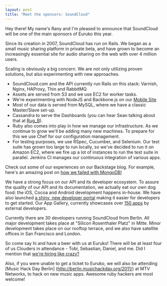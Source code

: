 ```yaml
---
layout: post
title: "Meet the sponsors: SoundCloud"
---
```

Hey there! My name's Rany and I'm pleased to announce that SoundCloud will be one of the main sponsors of Euruko this year. 

Since its creation in 2007, SoundCloud has run on Rails. We began as a small music sharing platform in private beta, and have grown to become an increasingly essential site for audio sharing on the web with over 4 million users.

Scaling is obviously a big concern. We are not only utilizing proven solutions, but also experimenting with new approaches.

* SoundCloud.com and the API currently run Rails on this stack: Varnish, Nginx, HAProxy, Thin and RabbitMQ
* Assets are served from S3 and we use EC2 for worker tasks.
* We're experimenting with NodeJS and Backbone.js on our [Mobile Site](http://m.soundcloud.com)
* Most of our data is served from MySQL, where we have a classic Master/Slave set-up.
* Cassandra to serve the Dashboards (you can hear Sean talking about that at [Rug_B](http://soundcloud.com/kesselborn/rug-b-cassandra-talks-2011-03)).
* Ruby also comes into play in how we manage our infrastructure. As we continue to grow we'll be adding many new machines. To prepare for this we use Chef for our configuration management.  
* For testing purposes, we use RSpec, Cucumber, and Selenium. Our test suite has grown too large to run locally, so we've decided to run it on Amazon EC2, where we fire up a lot of instances to run the test suite in parallel. Jenkins CI manages our continuous integration of various apps.

Check out some of our experiences on our Backstage blog. For example, here's an amazing post on [how we failed with MongoDB!](http://backstage.soundcloud.com/2011/04/failing-with-mongodb/)

We have a strong focus on our API and its developer ecosystem. To assure the quality of our API and its documentation, we actually eat our own dog food: the iOS, Cocoa and Android development happens in-house. We have also launched [a shiny, new developer portal](http://developers.soundcloud.com) making it easier for developers to get started. Our App Gallery, currently showcases over [150 apps](http://soundcloud.com/apps) by external developers.

Currently there are 30 developers running SoundCloud from Berlin. All major development takes place at "Silicon Rosenthaler Platz" in Mitte. Minor development takes place on our rooftop terrace, and we also have satellite offices in San Francisco and London.

So come say hi and have a beer with us at Euruko! There will be at least four of us Clouders in attendance - Tobi, Sebastian, Daniel, and me. Did I mention that [we're hiring like crazy?](http://soundcloud.com/jobs)

Also, if you were unable to get a ticket to Euruko, we will also be attending [Music Hack Day Berlin] (http://berlin.musichackday.org/2011/) at MTV Networks, to hack on new music apps. Awesome ruby hackers are most welcome! 
